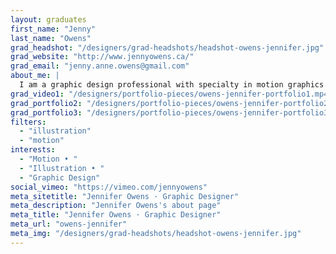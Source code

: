 ```yaml
---
layout: graduates
first_name: "Jenny"
last_name: "Owens"
grad_headshot: "/designers/grad-headshots/headshot-owens-jennifer.jpg"
grad_website: "http://www.jennyowens.ca/"
grad_email: "jenny.anne.owens@gmail.com"
about_me: |
  I am a graphic design professional with specialty in motion graphics and illustration. My background is in video production. I have experience working in both the public and private sector.
grad_video1: "/designers/portfolio-pieces/owens-jennifer-portfolio1.mp4"
grad_portfolio2: "/designers/portfolio-pieces/owens-jennifer-portfolio2.jpg"
grad_portfolio3: "/designers/portfolio-pieces/owens-jennifer-portfolio3.jpg"
filters:
  - "illustration"
  - "motion"
interests:
  - "Motion • "
  - "Illustration • "
  - "Graphic Design"
social_vimeo: "https://vimeo.com/jennyowens"
meta_sitetitle: "Jennifer Owens · Graphic Designer"
meta_description: "Jennifer Owens's about page"
meta_title: "Jennifer Owens · Graphic Designer"
meta_url: "owens-jennifer"
meta_img: "/designers/grad-headshots/headshot-owens-jennifer.jpg"
---
```

